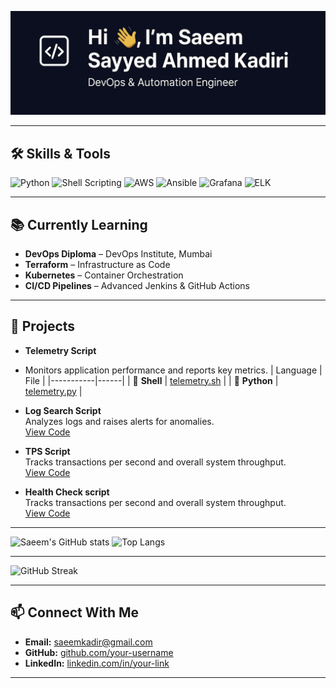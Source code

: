 ![Banner](Image.jpg)

---

## 🛠 Skills & Tools  
![Python](https://img.shields.io/badge/Python-3776AB?style=for-the-badge&logo=python&logoColor=white)
![Shell Scripting](https://img.shields.io/badge/Shell_Scripting-4EAA25?style=for-the-badge&logo=gnu-bash&logoColor=white)
![AWS](https://img.shields.io/badge/AWS-232F3E?style=for-the-badge&logo=amazon-aws&logoColor=white)
![Ansible](https://img.shields.io/badge/Ansible-EE0000?style=for-the-badge&logo=ansible&logoColor=white)
![Grafana](https://img.shields.io/badge/Grafana-F46800?style=for-the-badge&logo=grafana&logoColor=white)
![ELK](https://img.shields.io/badge/ELK-005571?style=for-the-badge&logo=elastic&logoColor=white)

---

## 📚 Currently Learning  
- **DevOps Diploma** – DevOps Institute, Mumbai  
- **Terraform** – Infrastructure as Code  
- **Kubernetes** – Container Orchestration  
- **CI/CD Pipelines** – Advanced Jenkins & GitHub Actions  

---

## 🚀 Projects  

- **Telemetry Script**
- Monitors application performance and reports key metrics.
| Language | File |
|-----------|------|
| 🐚 **Shell** | [telemetry.sh](telemetry.sh) |
| 🐍 **Python** | [telemetry.py](telemetry.py) |

- **Log Search Script**  
  Analyzes logs and raises alerts for anomalies.  
  [View Code](LOG_SEARCH)

- **TPS Script**  
  Tracks transactions per second and overall system throughput.  
  [View Code](TPS)

- **Health Check script**  
  Tracks transactions per second and overall system throughput.  
  [View Code](HealthCheck)  

---

![Saeem's GitHub stats](https://github-readme-stats.vercel.app/api?username=SAEEMSAKADIRI&show_icons=true&theme=radical)
![Top Langs](https://github-readme-stats.vercel.app/api/top-langs/?username=SAEEMSAKADIRI&layout=compact&theme=radical)

---

![GitHub Streak](https://streak-stats.demolab.com/?user=SAEEMSAKADIRI&theme=radical)

---

## 📫 Connect With Me  
- **Email:** [saeemkadir@gmail.com](mailto:saeemkadir@gmail.com)  
- **GitHub:** [github.com/your-username](https://github.com/your-username)  
- **LinkedIn:** [linkedin.com/in/your-link](https://linkedin.com/in/your-link)  

---

